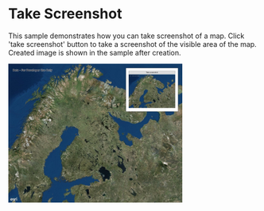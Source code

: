 # Take Screenshot

This sample demonstrates how you can take screenshot of a map. Click 'take screenshot' button to take a screenshot of the visible area of the map. Created image is shown in the sample after creation.

<img src="TakeScreenshot.jpg" width="350"/>



